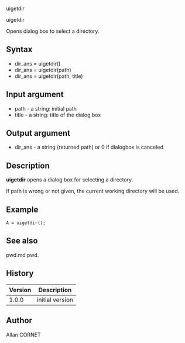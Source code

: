 



uigetdir


uigetdir

Opens dialog box to select a directory.

## Syntax

- dir_ans = uigetdir()
- dir_ans = uigetdir(path)
- dir_ans = uigetdir(path, title)

## Input argument

 - path - a string: initial path
 - title - a string: title of the dialog box

## Output argument

 - dir_ans - a string (returned path) or 0 if dialogbox is canceled

## Description


  <p><b>uigetdir</b> opens a dialog box for selecting a directory.</p>
  <p>If path is wrong or not given, the current working directory will be used.</p>


## Example

```Nelson
A = uigetdir();
```

## See also

pwd.md pwd.
## History

|Version|Description|
|------|------|
|1.0.0|initial version|


## Author

Allan CORNET



